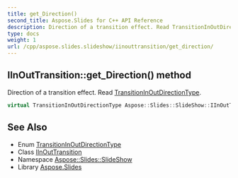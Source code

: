 ```yaml
---
title: get_Direction()
second_title: Aspose.Slides for C++ API Reference
description: Direction of a transition effect. Read TransitionInOutDirectionType.
type: docs
weight: 1
url: /cpp/aspose.slides.slideshow/iinouttransition/get_direction/
---
```

## IInOutTransition::get_Direction() method


Direction of a transition effect. Read [TransitionInOutDirectionType](../../transitioninoutdirectiontype/).

```cpp
virtual TransitionInOutDirectionType Aspose::Slides::SlideShow::IInOutTransition::get_Direction()=0
```

## See Also

* Enum [TransitionInOutDirectionType](../transitioninoutdirectiontype/)
* Class [IInOutTransition](./)
* Namespace [Aspose::Slides::SlideShow](../)
* Library [Aspose.Slides](../../)